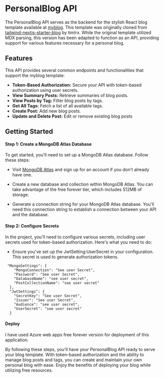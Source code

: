 
# PersonalBlog API
The PersonalBlog API serves as the backend for the stylish React blog template available at [myblog](https://github.com/rabbyalone/myblog). This template was originally cloned from [tailwind-nextjs-starter-blog](https://github.com/timlrx/tailwind-nextjs-starter-blog) by timlrx. While the original template utilized MDX parsing, this version has been adapted to function as an API, providing support for various features necessary for a personal blog.

## Features 

This API provides several common endpoints and functionalities that support the myblog template:

- **Token-Based Authorization:** Secure your API with token-based authorization using user secrets.
- **View Summary Posts:** Retrieve summaries of blog posts.
- **View Posts by Tag:** Filter blog posts by tags.
- **Get All Tags:** Fetch a list of all available tags.
- **Create Post:** Add new blog posts.
- **Update and Delete Post:** Edit or remove existing blog posts

## Getting Started

#### Step 1: Create a MongoDB Atlas Database

To get started, you'll need to set up a MongoDB Atlas database. Follow these steps:

- Visit [MongoDB Atlas](https://www.mongodb.com/atlas/database) and sign up for an account if you don't already have one.

- Create a new database and collection within MongoDB Atlas. You can take advantage of the free forever tier, which includes 512MB of storage.

- Generate a connection string for your MongoDB Atlas database. You'll need this connection string to establish a connection between your API and the database.

#### Step 2: Configure Secrets

In the project, you'll need to configure various secrets, including user secrets used for token-based authorization. Here's what you need to do:

- Ensure you've set up the JwtSetting:UserSecret in your configuration. This secret is used to generate authorization tokens.

```
 "MongoSettings": {
    "MongoConnection": "See user Secret",
    "Password": "See user Secret",
    "DatabaseName": "see user secret",
    "PostCollectionName": "see user secret"
  },
  "JwtSettings": {
    "SecretKey": "See user Secret",
    "Issuer": "See user Secret",
    "Audience": "see user secret",
    "UserSecret": "see user secret"
  }
```
#### Deploy
I have used Azure web apps free forever version for deployment of this application.

By following these steps, you'll have your PersonalBlog API ready to serve your blog template. With token-based authorization and the ability to manage blog posts and tags, you can create and maintain your own personal blog with ease. Enjoy the benefits of deploying your blog while utilizing free resources.

